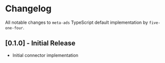 # Changelog

All notable changes to `meta-ads` TypeScript default implementation by `five-one-four`.

## [0.1.0] - Initial Release

- Initial connector implementation
